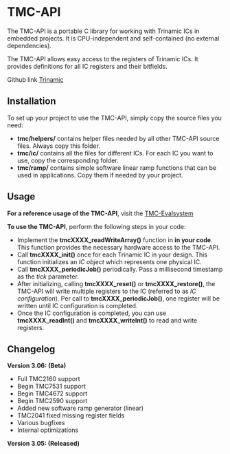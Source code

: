 # TMC-API

The TMC-API is a portable C library for working with Trinamic ICs in embedded projects.
It is CPU-independent and self-contained (no external dependencies).

The TMC-API allows easy access to the registers of Trinamic ICs. It provides definitions for all IC
registers and their bitfields.

Github link [Trinamic](https://github.com/trinamic/TMC-API/tree/ff7919c903c9936fa1aacba456f65bf90b629f77)

## Installation
To set up your project to use the TMC-API, simply copy the source files you need:
- **tmc/helpers/** contains helper files needed by all other TMC-API source files. Always copy this folder.
- **tmc/ic/** contains all the files for different ICs. For each IC you want to use, copy the corresponding folder.
- **tmc/ramp/** contains simple software linear ramp functions that can be used in applications. Copy them if needed by your project.

## Usage
**For a reference usage of the TMC-API**, visit the [TMC-Evalsystem](https://github.com/trinamic/TMC-EvalSystem)

**To use the TMC-API**, perform the following steps in your code:
- Implement the **tmcXXXX_readWriteArray()** function in **in your code**. This function provides the necessary hardware access to the TMC-API.
- Call **tmcXXXX_init()** once for each Trinamic IC in your design. This function initializes an *IC object* which represents one physical IC.
- Call **tmcXXXX_periodicJob()** periodically. Pass a millisecond timestamp as the *tick* parameter.
- After initializing, calling **tmcXXXX_reset()** or **tmcXXXX_restore()**, the TMC-API will write multiple registers to the IC (referred to as *IC configuration*). Per call to **tmcXXXX_periodicJob()**, one register will be written until IC configuration is completed.
- Once the IC configuration is completed, you can use **tmcXXXX_readInt()** and **tmcXXXX_writeInt()** to read and write registers.

## Changelog
**Version 3.06: (Beta)**
- Full TMC2160 support
- Begin TMC7531 support
- Begin TMC4672 support
- Begin TMC2590 support
- Added new software ramp generator (linear)
- TMC2041 fixed missing register fields
- Various bugfixes
- Internal optimizations

**Version 3.05: (Released)**
